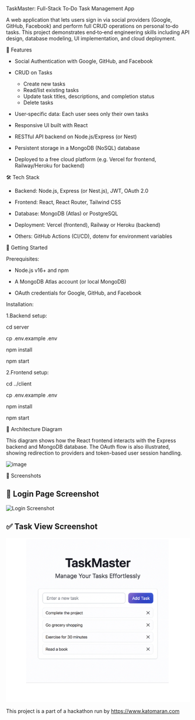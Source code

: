 TaskMaster: Full-Stack To‑Do Task Management App

A web application that lets users sign in via social providers (Google, GitHub, Facebook) and perform full CRUD operations on personal to‑do tasks. This project demonstrates end‑to‑end engineering skills including API design, database modeling, UI implementation, and cloud deployment.

🌟 Features

* Social Authentication with Google, GitHub, and Facebook
  
* CRUD on Tasks
  
   * Create new tasks
   * Read/list existing tasks
   * Update task titles, descriptions, and completion status
   * Delete tasks
  
* User‑specific data: Each user sees only their own tasks
  
* Responsive UI built with React

* RESTful API backend on Node.js/Express (or Nest)

* Persistent storage in a MongoDB (NoSQL) database

* Deployed to a free cloud platform (e.g. Vercel for frontend, Railway/Heroku for backend)

🛠️ Tech Stack

* Backend: Node.js, Express (or Nest.js), JWT, OAuth 2.0

* Frontend: React, React Router, Tailwind CSS

* Database: MongoDB (Atlas) or PostgreSQL

* Deployment: Vercel (frontend), Railway or Heroku (backend)

* Others: GitHub Actions (CI/CD), dotenv for environment variables

🚀 Getting Started

Prerequisites:

* Node.js v16+ and npm

* A MongoDB Atlas account (or local MongoDB)

* OAuth credentials for Google, GitHub, and Facebook

Installation:

1.Backend setup:

cd server

cp .env.example .env

npm install

npm start

2.Frontend setup:

cd ../client

cp .env.example .env

npm install

npm start

📐 Architecture Diagram

This diagram shows how the React frontend interacts with the Express backend and MongoDB database. The OAuth flow is also illustrated, showing redirection to providers and token-based user session handling.

![image](https://github.com/user-attachments/assets/351bc767-a0ee-4c73-954b-3bce3edc0783)

📸 Screenshots

## 🔐 Login Page Screenshot

![Login Screenshot](./images/images/Login-screenshot-1.png)

## ✅ Task View Screenshot

![Task Screenshot](./images/images/Task-screenshot-1.png)



This project is a part of a hackathon run by https://www.katomaran.com

